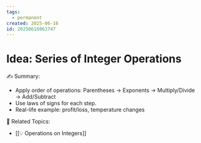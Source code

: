 ```yaml
---
tags:
  - permanent
created: 2025-06-16
id: 20250616063747
---
```


# Idea: Series of Integer Operations

✍ Summary:
- Apply order of operations: Parentheses → Exponents → Multiply/Divide → Add/Subtract
- Use laws of signs for each step.
- Real-life example: profit/loss, temperature changes

👀 Related Topics:
- [[💡 Operations on Integers]]
